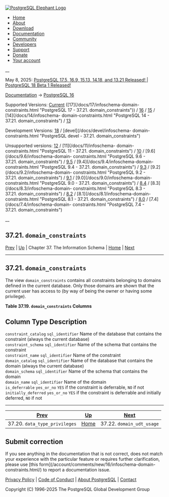 [ ![PostgreSQL Elephant Logo](/media/img/about/press/elephant.png) ](/)

  * [Home](/ "Home")
  * [About](/about/ "About")
  * [Download](/download/ "Download")
  * [Documentation](/docs/ "Documentation")
  * [Community](/community/ "Community")
  * [Developers](/developer/ "Developers")
  * [Support](/support/ "Support")
  * [Donate](/about/donate/ "Donate")
  * [Your account](/account/ "Your account")

__

May 8, 2025: [ PostgreSQL 17.5, 16.9, 15.13, 14.18, and 13.21 Released! ](/about/news/postgresql-175-169-1513-1418-and-1321-released-3072/) | [ PostgreSQL 18 Beta 1 Released! ](/about/news/postgresql-18-beta-1-released-3070/)

[Documentation](/docs/ "Documentation") -> [PostgreSQL
16](/docs/16/index.html)

Supported Versions: [Current](/docs/current/infoschema-domain-constraints.html
"PostgreSQL 17 - 37.21. domain_constraints") ([17](/docs/17/infoschema-domain-
constraints.html "PostgreSQL 17 - 37.21. domain_constraints")) /
[16](/docs/16/infoschema-domain-constraints.html "PostgreSQL 16 -
37.21. domain_constraints") / [15](/docs/15/infoschema-domain-constraints.html
"PostgreSQL 15 - 37.21. domain_constraints") / [14](/docs/14/infoschema-
domain-constraints.html "PostgreSQL 14 - 37.21. domain_constraints") /
[13](/docs/13/infoschema-domain-constraints.html "PostgreSQL 13 -
37.21. domain_constraints")

Development Versions: [18](/docs/18/infoschema-domain-constraints.html
"PostgreSQL 18 - 37.21. domain_constraints") / [devel](/docs/devel/infoschema-
domain-constraints.html "PostgreSQL devel - 37.21. domain_constraints")

Unsupported versions: [12](/docs/12/infoschema-domain-constraints.html
"PostgreSQL 12 - 37.21. domain_constraints") / [11](/docs/11/infoschema-
domain-constraints.html "PostgreSQL 11 - 37.21. domain_constraints") /
[10](/docs/10/infoschema-domain-constraints.html "PostgreSQL 10 -
37.21. domain_constraints") / [9.6](/docs/9.6/infoschema-domain-
constraints.html "PostgreSQL 9.6 - 37.21. domain_constraints") /
[9.5](/docs/9.5/infoschema-domain-constraints.html "PostgreSQL 9.5 -
37.21. domain_constraints") / [9.4](/docs/9.4/infoschema-domain-
constraints.html "PostgreSQL 9.4 - 37.21. domain_constraints") /
[9.3](/docs/9.3/infoschema-domain-constraints.html "PostgreSQL 9.3 -
37.21. domain_constraints") / [9.2](/docs/9.2/infoschema-domain-
constraints.html "PostgreSQL 9.2 - 37.21. domain_constraints") /
[9.1](/docs/9.1/infoschema-domain-constraints.html "PostgreSQL 9.1 -
37.21. domain_constraints") / [9.0](/docs/9.0/infoschema-domain-
constraints.html "PostgreSQL 9.0 - 37.21. domain_constraints") /
[8.4](/docs/8.4/infoschema-domain-constraints.html "PostgreSQL 8.4 -
37.21. domain_constraints") / [8.3](/docs/8.3/infoschema-domain-
constraints.html "PostgreSQL 8.3 - 37.21. domain_constraints") /
[8.2](/docs/8.2/infoschema-domain-constraints.html "PostgreSQL 8.2 -
37.21. domain_constraints") / [8.1](/docs/8.1/infoschema-domain-
constraints.html "PostgreSQL 8.1 - 37.21. domain_constraints") /
[8.0](/docs/8.0/infoschema-domain-constraints.html "PostgreSQL 8.0 -
37.21. domain_constraints") / [7.4](/docs/7.4/infoschema-domain-
constraints.html "PostgreSQL 7.4 - 37.21. domain_constraints")

__

37.21. `domain_constraints`  
---  
[Prev](infoschema-data-type-privileges.html "37.20. data_type_privileges")  | [Up](information-schema.html "Chapter 37. The Information Schema") | Chapter 37. The Information Schema | [Home](index.html "PostgreSQL 16.9 Documentation") |  [Next](infoschema-domain-udt-usage.html "37.22. domain_udt_usage")  
  
* * *

## 37.21. `domain_constraints` #

The view `domain_constraints` contains all constraints belonging to domains
defined in the current database. Only those domains are shown that the current
user has access to (by way of being the owner or having some privilege).

**Table  37.19. `domain_constraints` Columns**

Column Type Description  
---  
`constraint_catalog` `sql_identifier` Name of the database that contains the
constraint (always the current database)  
`constraint_schema` `sql_identifier` Name of the schema that contains the
constraint  
`constraint_name` `sql_identifier` Name of the constraint  
`domain_catalog` `sql_identifier` Name of the database that contains the
domain (always the current database)  
`domain_schema` `sql_identifier` Name of the schema that contains the domain  
`domain_name` `sql_identifier` Name of the domain  
`is_deferrable` `yes_or_no` `YES` if the constraint is deferrable, `NO` if not  
`initially_deferred` `yes_or_no` `YES` if the constraint is deferrable and
initially deferred, `NO` if not  
  
  

* * *

[Prev](infoschema-data-type-privileges.html "37.20. data_type_privileges")  | [Up](information-schema.html "Chapter 37. The Information Schema") |  [Next](infoschema-domain-udt-usage.html "37.22. domain_udt_usage")  
---|---|---  
37.20. `data_type_privileges`  | [Home](index.html "PostgreSQL 16.9 Documentation") |  37.22. `domain_udt_usage`  
  
## Submit correction

If you see anything in the documentation that is not correct, does not match
your experience with the particular feature or requires further clarification,
please use [this form](/account/comments/new/16/infoschema-domain-
constraints.html/) to report a documentation issue.

[Privacy Policy](/about/privacypolicy) | [Code of Conduct](/about/policies/coc/) | [About PostgreSQL](/about/) | [Contact](/about/contact/)  

Copyright (C) 1996-2025 The PostgreSQL Global Development Group

